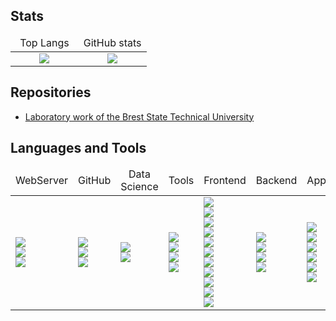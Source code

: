 ## Stats

<table width="100%">
	<thead width="100%">
		<tr width="100%">
			<td width="50%" align="center">Top Langs</td>
			<td width="50%" align="center">GitHub stats</td>
		</tr>
	</thead>
	<tbody>
		<tr>
			<td align="center">
				<img src="https://github-readme-stats.vercel.app/api/top-langs/?username=Pavel-Innokentevich-Galanin&layout=compact&theme=dark&langs_count=10&bg_color=0d1117&text_color=ffffff" />
			</td>
			<td align="center">
				<img src="https://github-readme-stats.vercel.app/api?username=Pavel-Innokentevich-Galanin&count_private=true&show_icons=true&bg_color=0d1117&text_color=ffffff&hide_rank=true&hide=stars,issues&include_all_commits=true" />
			</td>
		</tr>
	</tbody>
</table>

## Repositories
- [Laboratory work of the Brest State Technical University](BrSTU.md)

## Languages and Tools

<table width="100%">
	<thead width="100%">
		<tr width="100%">
			<td width="14.285%" align="center">WebServer</td>
			<td width="14.285%" align="center">GitHub</td>
			<td width="14.285%" align="center">Data Science</td>
			<td width="14.285%" align="center">Tools</td>
			<td width="14.285%" align="center">Frontend</td>
			<td width="14.285%" align="center">Backend</td>
			<td width="14.285%" align="center">Apps</td>
		</tr>
	</thead>
	<tbody border="0">
		<tr border="0">
			<td>
				<img src="https://img.shields.io/badge/-cPanel-0d1117?style=for-the-badge&logo=cpanel" /> <br />
				<img src="https://img.shields.io/badge/-Linux-0d1117?style=for-the-badge&logo=linux" /> <br />
				<img src="https://img.shields.io/badge/-BaSH-0d1117?style=for-the-badge&logo=bash" /> <br />
			</td>
			<td>
				<img src="https://img.shields.io/badge/-Jekyll-0d1117?style=for-the-badge&logo=jekyll" /> <br />
				<img src="https://img.shields.io/badge/-Markdown-0d1117?style=for-the-badge&logo=markdown" /> <br />
				<img src="https://img.shields.io/badge/-Jupyter-0d1117?style=for-the-badge&logo=jupyter" /> <br />
			</td>
			<td>
				<img src="https://img.shields.io/badge/-Jupyter-0d1117?style=for-the-badge&logo=jupyter" /> <br />
				<img src="https://img.shields.io/badge/-Python-0d1117?style=for-the-badge&logo=python&logoColor=ffd242" /> <br />
			</td>
			<td>
				<img src="https://img.shields.io/badge/-LaTeX-0d1117?style=for-the-badge&logo=latex" /> <br />
				<img src="https://img.shields.io/badge/-Git-0d1117?style=for-the-badge&logo=git" /> <br />
				<img src="https://img.shields.io/badge/-Docker-0d1117?style=for-the-badge&logo=docker" /> <br />
				<img src="https://img.shields.io/badge/-dockercompose-0d1117?style=for-the-badge&logo=docker" /> <br />
			</td>
			<td>
				<img src="https://img.shields.io/badge/-npm-0d1117?style=for-the-badge&logo=npm" /> <br />
				<img src="https://img.shields.io/badge/-Gulp-0d1117?style=for-the-badge&logo=gulp" /> <br />
				<img src="https://img.shields.io/badge/-WebPack-0d1117?style=for-the-badge&logo=webpack" /> <br />
				<img src="https://img.shields.io/badge/-JavaScript-0d1117?style=for-the-badge&logo=javascript" /> <br />
				<img src="https://img.shields.io/badge/-HTML-0d1117?style=for-the-badge&logo=html" /> <br />
				<img src="https://img.shields.io/badge/-CSS-0d1117?style=for-the-badge&logo=css" /> <br />
				<img src="https://img.shields.io/badge/-SASS-0d1117?style=for-the-badge&logo=sass" /> <br />
				<img src="https://img.shields.io/badge/-LESS-0d1117?style=for-the-badge&logo=less" /> <br />
				<img src="https://img.shields.io/badge/-PUG-0d1117?style=for-the-badge&logo=pug" /> <br />
				<img src="https://img.shields.io/badge/-Bootstrap-0d1117?style=for-the-badge&logo=bootstrap" /> <br />
				<img src="https://img.shields.io/badge/-FontAwesome-0d1117?style=for-the-badge&logo=fontawesome" /> <br />
			</td>
			<td>
				<img src="https://img.shields.io/badge/-PHP-0d1117?style=for-the-badge&logo=php" /> <br />
				<img src="https://img.shields.io/badge/-MySQL-0d1117?style=for-the-badge&logo=mysql" /> <br />
				<img src="https://img.shields.io/badge/-WordPress-0d1117?style=for-the-badge&logo=wordpress" /> <br />
				<img src="https://img.shields.io/badge/-Apache-0d1117?style=for-the-badge&logo=apache" /> <br />
			</td>
			<td>
				<img src="https://img.shields.io/badge/-C-0d1117?style=for-the-badge&logo=C" /> <br />
				<img src="https://img.shields.io/badge/-C++-0d1117?style=for-the-badge&logo=C%2b%2b&logoColor=004481" /> <br />
				<img src="https://img.shields.io/badge/-C%23-0d1117?style=for-the-badge&logo=C" /> <br />
				<img src="https://img.shields.io/badge/-XAML-0d1117?style=for-the-badge&logo=XAML" /> <br />
				<img src="https://img.shields.io/badge/-BaSH-0d1117?style=for-the-badge&logo=bash" /> <br />
				<img src="https://img.shields.io/badge/-cmd-0d1117?style=for-the-badge&logo=cmd" /> <br />
			</td>	
		</tr>
	</tbody>
</table>
